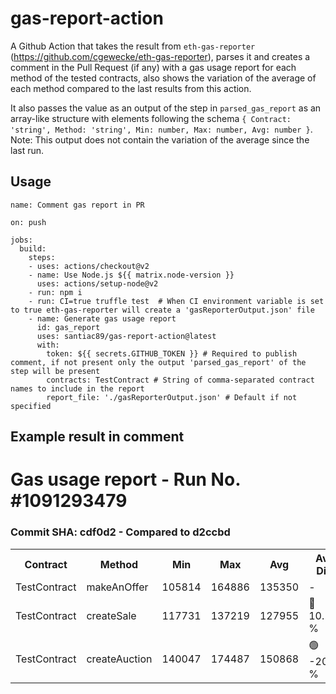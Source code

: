 # gas-report-action

A Github Action that takes the result from `eth-gas-reporter` (https://github.com/cgewecke/eth-gas-reporter), parses it and creates a comment in the Pull Request (if any) with a gas usage report for each method of the tested contracts, also shows the variation of the average of each method compared to the last results from this action.

It also passes the value as an output of the step in `parsed_gas_report` as an array-like structure with elements following the schema `{ Contract: 'string', Method: 'string', Min: number, Max: number, Avg: number }`. Note: This output does not contain the variation of the average since the last run.

## Usage 

```
name: Comment gas report in PR

on: push
    
jobs:
  build:
    steps:
    - uses: actions/checkout@v2
    - name: Use Node.js ${{ matrix.node-version }}
      uses: actions/setup-node@v2
    - run: npm i
    - run: CI=true truffle test  # When CI environment variable is set to true eth-gas-reporter will create a 'gasReporterOutput.json' file
    - name: Generate gas usage report
      id: gas_report
      uses: santiac89/gas-report-action@latest
      with:
        token: ${{ secrets.GITHUB_TOKEN }} # Required to publish comment, if not present only the output 'parsed_gas_report' of the step will be present
        contracts: TestContract # String of comma-separated contract names to include in the report
        report_file: './gasReporterOutput.json' # Default if not specified

```
## Example result in comment

<h1>Gas usage report - Run No. #<span>1091293479</span></h1>
<h3>Commit SHA: <span>cdf0d2</span> - Compared to d2ccbd</h3>
    <table>            
        <tr>
            <th>Contract</th>
            <th>Method</th>
            <th>Min</th>
            <th>Max</th>
            <th>Avg</th>
            <th>Avg. Diff.</th>
        </tr>                            
        <tr>                
            <td>TestContract</td>                
            <td>makeAnOffer</td>                 
            <td>105814</td>                
            <td>164886</td>                
            <td>135350</td>                
            <td>-</td>            
        </tr>                    
        <tr>                
            <td>TestContract</td>                
            <td>createSale</td>                 
            <td>117731</td>                
            <td>137219</td>                
            <td>127955</td>                
            <td>🔺 10.12 %</td>            
        </tr>                    
        <tr>                
            <td>TestContract</td>                
            <td>createAuction</td>                 
            <td>140047</td>                
            <td>174487</td>                
            <td>150868</td>                
            <td>🟢 -20.10 %</td>            
        </tr>                    
    </table>
</div>
